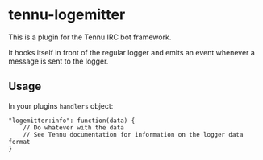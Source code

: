 tennu-logemitter
================

This is a plugin for the Tennu IRC bot framework.

It hooks itself in front of the regular logger and emits an event whenever a
message is sent to the logger.

## Usage

In your plugins `handlers` object:

```
"logemitter:info": function(data) {
	// Do whatever with the data
	// See Tennu documentation for information on the logger data format
}
```